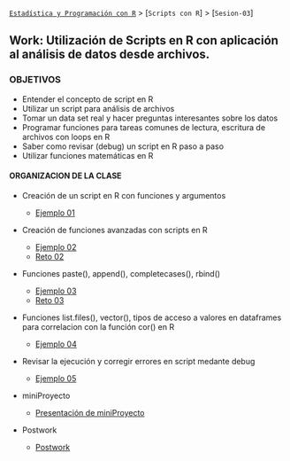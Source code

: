 [`Estadística y Programación con R`](../Readme.md) > [`Scripts con R`] > [`Sesion-03`]  

## Work: Utilización de Scripts en R con aplicación al análisis de datos desde archivos.

### OBJETIVOS 

- Entender el concepto de script en R
- Utilizar un script para análisis de archivos
- Tomar un data set real y hacer preguntas interesantes sobre los datos
- Programar funciones para tareas comunes de lectura, escritura  de archivos con loops en R
- Saber como revisar (debug) un script en R paso a paso
- Utilizar funciones matemáticas en R 

#### ORGANIZACION DE LA CLASE 

- Creación de un script en R con funciones y argumentos 
	- [Ejemplo 01](Ejemplo-01)

- Creación de funciones avanzadas con scripts en R
	- [Ejemplo 02](Ejemplo-02)
	- [Reto 02](Reto-02)

- Funciones paste(), append(), completecases(), rbind()
	- [Ejemplo 03](Ejemplo-03)
	- [Reto 03](Reto-03)

- Funciones list.files(), vector(), tipos de acceso a valores en dataframes para correlacion con la función cor() en R
	- [Ejemplo 04](Ejemplo-04)

- Revisar la ejecución y corregir errores en script medante debug
	- [Ejemplo 05](Ejemplo-05)

- miniProyecto
	- [Presentación de miniProyecto](Proyecto)
- Postwork
	- [Postwork](Postwork)
